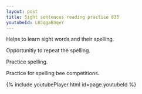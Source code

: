 ```yaml
---
layout: post
title: Sight sentences reading practice 835
youtubeId: LUJqgaBnqeY
---
```

 
 
Helps to learn sight words and their spelling.

Opportunitiy to repeat the spelling. 

Practice spelling. 
 
Practice for spelling bee competitions. 
 
{% include youtubePlayer.html id=page.youtubeId %}
 
 
